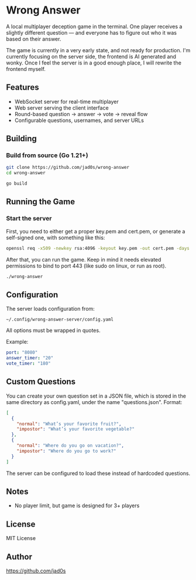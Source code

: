 # Wrong Answer

A local multiplayer deception game in the terminal. One player receives a slightly different question — and everyone has to figure out who it was based on their answer.

The game is currently in a very early state, and not ready for production. I'm currently focusing on the server side, the frontend is AI generated and wonky.
Once I feel the server is in a good enough place, I will rewrite the frontend myself. 

## Features

- WebSocket server for real-time multiplayer
- Web server serving the client interface
- Round-based question → answer → vote → reveal flow
- Configurable questions, usernames, and server URLs

## Building

### Build from source (Go 1.21+)

```bash
git clone https://github.com/jad0s/wrong-answer
cd wrong-answer

go build

```

## Running the Game

### Start the server
First, you need to either get a proper key.pem and cert.pem, or generate a self-signed one, with something like this:
```bash
openssl req -x509 -newkey rsa:4096 -keyout key.pem -out cert.pem -days 365 -nodes
```
After that, you can run the game. Keep in mind it needs elevated permissions to bind to port 443 (like sudo on linux, or run as root).

```bash
./wrong-answer
```



## Configuration

The server loads configuration from:

```
~/.config/wrong-answer-server/config.yaml
```
All options must be wrapped in quotes.

Example:

```yaml
port: "8080"
answer_timer: "20"
vote_timer: "180"
```


## Custom Questions

You can create your own question set in a JSON file, which is stored in the same directory as config.yaml, under the name "questions.json". Format:

```json
[
  {
    "normal": "What’s your favorite fruit?",
    "impostor": "What’s your favorite vegetable?"
  },
  {
    "normal": "Where do you go on vacation?",
    "impostor": "Where do you go to work?"
  }
]
```

The server can be configured to load these instead of hardcoded questions.

## Notes

- No player limit, but game is designed for 3+ players

## License

MIT License

## Author

https://github.com/jad0s
